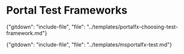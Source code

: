 
# Portal Test Frameworks

<!-- TODO: Determine whether this include is still necessary. One of these two is causing npm run docs to stop running. -->

{"gitdown": "include-file", "file": "../templates/portalfx-choosing-test-framework.md"}

<!-- TODO: Determine whether this include is still necessary. One of these two is causing npm run docs to stop running. -->

{"gitdown": "include-file", "file": "../templates/msportalfx-test.md"}
